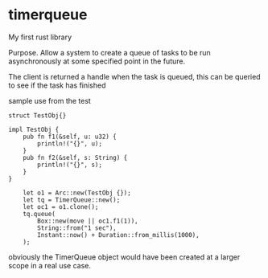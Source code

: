# timerqueue
My first rust library

Purpose. Allow a system to create a queue of tasks to be run asynchronously at some specified point in the future.

The client is returned a handle when the task is queued, this can be queried to see if the task has finished

sample use from the test 

    struct TestObj{}

    impl TestObj {
        pub fn f1(&self, u: u32) {
            println!("{}", u);
        }
        pub fn f2(&self, s: String) {
            println!("{}", s);
        }
    }

        let o1 = Arc::new(TestObj {});
        let tq = TimerQueue::new();
        let oc1 = o1.clone();
        tq.queue(
            Box::new(move || oc1.f1(1)),
            String::from("1 sec"),
            Instant::now() + Duration::from_millis(1000),
        );

obviously the TimerQueue object would have been created at a larger scope in a real use case.

